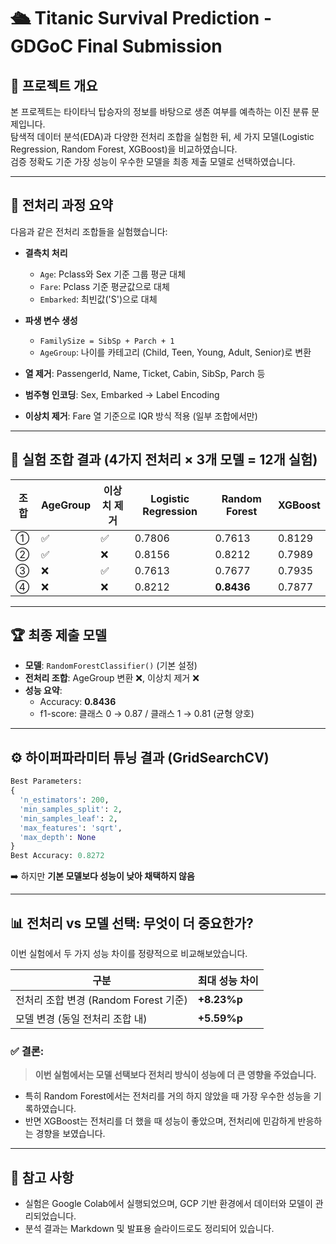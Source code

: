 
# 🛳 Titanic Survival Prediction - GDGoC Final Submission

## 📌 프로젝트 개요
본 프로젝트는 타이타닉 탑승자의 정보를 바탕으로 생존 여부를 예측하는 이진 분류 문제입니다.  
탐색적 데이터 분석(EDA)과 다양한 전처리 조합을 실험한 뒤, 세 가지 모델(Logistic Regression, Random Forest, XGBoost)을 비교하였습니다.  
검증 정확도 기준 가장 성능이 우수한 모델을 최종 제출 모델로 선택하였습니다.

---

## 🔧 전처리 과정 요약
다음과 같은 전처리 조합들을 실험했습니다:

- **결측치 처리**  
  - `Age`: Pclass와 Sex 기준 그룹 평균 대체  
  - `Fare`: Pclass 기준 평균값으로 대체  
  - `Embarked`: 최빈값('S')으로 대체  

- **파생 변수 생성**  
  - `FamilySize = SibSp + Parch + 1`  
  - `AgeGroup`: 나이를 카테고리 (Child, Teen, Young, Adult, Senior)로 변환

- **열 제거**: PassengerId, Name, Ticket, Cabin, SibSp, Parch 등  
- **범주형 인코딩**: Sex, Embarked → Label Encoding  
- **이상치 제거**: Fare 열 기준으로 IQR 방식 적용 (일부 조합에서만)

---

## 🧪 실험 조합 결과 (4가지 전처리 × 3개 모델 = 12개 실험)

| 조합 | AgeGroup | 이상치 제거 | Logistic Regression | Random Forest | XGBoost |
|------|----------|--------------|----------------------|----------------|----------|
| ①    | ✅       | ✅           | 0.7806               | 0.7613         | 0.8129   |
| ②    | ✅       | ❌           | 0.8156               | 0.8212         | 0.7989   |
| ③    | ❌       | ✅           | 0.7613               | 0.7677         | 0.7935   |
| ④    | ❌       | ❌           | 0.8212               | **0.8436**     | 0.7877   |

---

## 🏆 최종 제출 모델
- **모델**: `RandomForestClassifier()` (기본 설정)
- **전처리 조합**: AgeGroup 변환 ❌, 이상치 제거 ❌
- **성능 요약**:
  - Accuracy: **0.8436**
  - f1-score: 클래스 0 → 0.87 / 클래스 1 → 0.81 (균형 양호)

---

## ⚙️ 하이퍼파라미터 튜닝 결과 (GridSearchCV)
```python
Best Parameters:
{
  'n_estimators': 200,
  'min_samples_split': 2,
  'min_samples_leaf': 2,
  'max_features': 'sqrt',
  'max_depth': None
}
Best Accuracy: 0.8272
```
➡️ 하지만 **기본 모델보다 성능이 낮아 채택하지 않음**

---

## 📊 전처리 vs 모델 선택: 무엇이 더 중요한가?

이번 실험에서 두 가지 성능 차이를 정량적으로 비교해보았습니다.

| 구분                        | 최대 성능 차이 |
|-----------------------------|----------------|
| 전처리 조합 변경 (Random Forest 기준) | **+8.23%p** |
| 모델 변경 (동일 전처리 조합 내)       | **+5.59%p** |

### ✅ 결론:
> **이번 실험에서는 모델 선택보다 전처리 방식이 성능에 더 큰 영향을 주었습니다.**
- 특히 Random Forest에서는 전처리를 거의 하지 않았을 때 가장 우수한 성능을 기록하였습니다.
- 반면 XGBoost는 전처리를 더 했을 때 성능이 좋았으며, 전처리에 민감하게 반응하는 경향을 보였습니다.

---

## 📂 참고 사항
- 실험은 Google Colab에서 실행되었으며, GCP 기반 환경에서 데이터와 모델이 관리되었습니다.
- 분석 결과는 Markdown 및 발표용 슬라이드로도 정리되어 있습니다.
